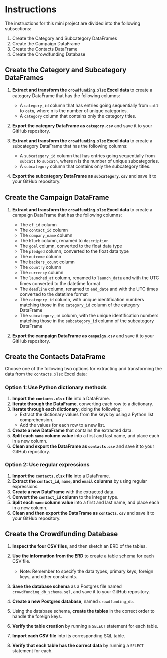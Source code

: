 # Instructions

The instructions for this mini project are divided into the following subsections:

1. Create the Category and Subcategory DataFrames
2. Create the Campaign DataFrame
3. Create the Contacts DataFrame
4. Create the Crowdfunding Database

## Create the Category and Subcategory DataFrames

1. **Extract and transform the `crowdfunding.xlsx` Excel data** to create a category DataFrame that has the following columns:
    - A `category_id` column that has entries going sequentially from `cat1` to `catn`, where n is the number of unique categories.
    - A `category` column that contains only the category titles.

2. **Export the category DataFrame as `category.csv`** and save it to your GitHub repository.

3. **Extract and transform the `crowdfunding.xlsx` Excel data** to create a subcategory DataFrame that has the following columns:
    - A `subcategory_id` column that has entries going sequentially from `subcat1` to `subcatn`, where n is the number of unique subcategories.
    - A `subcategory` column that contains only the subcategory titles.

4. **Export the subcategory DataFrame as `subcategory.csv`** and save it to your GitHub repository.

## Create the Campaign DataFrame

1. **Extract and transform the `crowdfunding.xlsx` Excel data** to create a campaign DataFrame that has the following columns:
    - The `cf_id` column
    - The `contact_id` column
    - The `company_name` column
    - The `blurb` column, renamed to `description`
    - The `goal` column, converted to the float data type
    - The `pledged` column, converted to the float data type
    - The `outcome` column
    - The `backers_count` column
    - The `country` column
    - The `currency` column
    - The `launched_at` column, renamed to `launch_date` and with the UTC times converted to the datetime format
    - The `deadline` column, renamed to `end_date` and with the UTC times converted to the datetime format
    - The `category_id` column, with unique identification numbers matching those in the `category_id` column of the category DataFrame
    - The `subcategory_id` column, with the unique identification numbers matching those in the `subcategory_id` column of the subcategory DataFrame

2. **Export the campaign DataFrame as `campaign.csv`** and save it to your GitHub repository.

## Create the Contacts DataFrame

Choose one of the following two options for extracting and transforming the data from the `contacts.xlsx` Excel data:

### Option 1: Use Python dictionary methods

1. **Import the `contacts.xlsx` file** into a DataFrame.
2. **Iterate through the DataFrame**, converting each row to a dictionary.
3. **Iterate through each dictionary**, doing the following:
    - Extract the dictionary values from the keys by using a Python list comprehension.
    - Add the values for each row to a new list.
4. **Create a new DataFrame** that contains the extracted data.
5. **Split each `name` column value** into a first and last name, and place each in a new column.
6. **Clean and export the DataFrame as `contacts.csv`** and save it to your GitHub repository.

### Option 2: Use regular expressions

1. **Import the `contacts.xlsx` file** into a DataFrame.
2. **Extract the `contact_id`, `name`, and `email` columns** by using regular expressions.
3. **Create a new DataFrame** with the extracted data.
4. **Convert the `contact_id` column** to the integer type.
5. **Split each `name` column value** into a first and last name, and place each in a new column.
6. **Clean and then export the DataFrame as `contacts.csv`** and save it to your GitHub repository.

## Create the Crowdfunding Database

1. **Inspect the four CSV files**, and then sketch an ERD of the tables.

2. **Use the information from the ERD** to create a table schema for each CSV file.
    - Note: Remember to specify the data types, primary keys, foreign keys, and other constraints.
3. **Save the database schema** as a Postgres file named `crowdfunding_db_schema.sql`, and save it to your GitHub repository.

4. **Create a new Postgres database**, named `crowdfunding_db`.

5. Using the database schema, **create the tables** in the correct order to handle the foreign keys.

6. **Verify the table creation** by running a `SELECT` statement for each table.

7. **Import each CSV file** into its corresponding SQL table.

8. **Verify that each table has the correct data** by running a `SELECT` statement for each.
